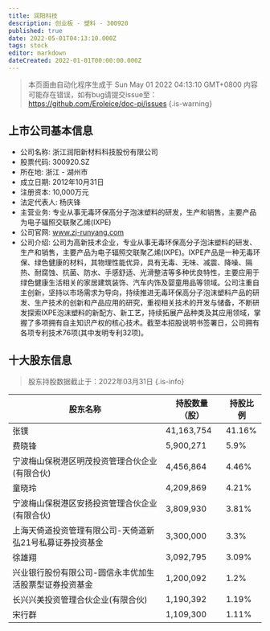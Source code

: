 ```yaml
---
title: 润阳科技
description: 创业板 - 塑料 - 300920
published: true
date: 2022-05-01T04:13:10.000Z
tags: stock
editor: markdown
dateCreated: 2022-01-01T00:00:00.000Z
---
```


> 本页面由自动化程序生成于 Sun May 01 2022 04:13:10 GMT+0800
> 内容可能存在错误，如有bug请提交issue至：https://github.com/Eroleice/doc-pi/issues
{.is-warning}

## 上市公司基本信息
- 公司名称: 浙江润阳新材料科技股份有限公司
- 股票代码: 300920.SZ
- 所在地: 浙江 - 湖州市
- 成立日期: 2012年10月31日
- 注册资本: 10,000万元
- 法定代表人: 杨庆锋
- 主营业务: 专业从事无毒环保高分子泡沫塑料的研发，生产和销售，主要产品为电子辐照交联聚乙烯(IXPE)
- 公司官网: www.zj-runyang.com
- 公司介绍: 公司为高新技术企业，专业从事无毒环保高分子泡沫塑料的研发、生产和销售，主要产品为电子辐照交联聚乙烯(IXPE)。IXPE产品是一种无毒环保、绿色健康的材料，其物理性能优异，具有无毒、无味、减震、降噪、隔热、耐腐蚀、抗菌、防水、手感舒适、光滑整洁等多种优良特性，主要应用于绿色健康生活相关的家居建筑装饰、汽车内饰及婴童用品等领域。公司注重自主创新，坚持以市场需求为导向，持续推进无毒环保高分子泡沫塑料产品的研发、生产技术的创新和产品应用的研究，重视相关技术的开发与储备，不断研发探索IXPE泡沫塑料的新配方、新工艺，持续拓展产品种类及其应用领域，掌握了多项拥有自主知识产权的核心技术。截至本招股说明书签署日，公司拥有各项专利技术76项(其中发明专利32项)。


## 十大股东信息
> 股东持股数据截止于：2022年03月31日
{.is-info}

| 股东名称 | 持股数量（股） | 持股比例 |
| --- | --- | --- |
| 张镤 | 41,163,754 | 41.16% |
| 费晓锋 | 5,900,271 | 5.9% |
| 宁波梅山保税港区明茂投资管理合伙企业(有限合伙) | 4,456,864 | 4.46% |
| 童晓玲 | 4,209,869 | 4.21% |
| 宁波梅山保税港区安扬投资管理合伙企业(有限合伙) | 3,809,930 | 3.81% |
| 上海天倚道投资管理有限公司-天倚道新弘21号私募证券投资基金 | 3,300,000 | 3.3% |
| 徐雄翔 | 3,092,795 | 3.09% |
| 兴业银行股份有限公司-圆信永丰优加生活股票型证券投资基金 | 1,200,092 | 1.2% |
| 长兴兴美投资管理合伙企业(有限合伙) | 1,190,392 | 1.19% |
| 宋行群 | 1,109,300 | 1.11% |




